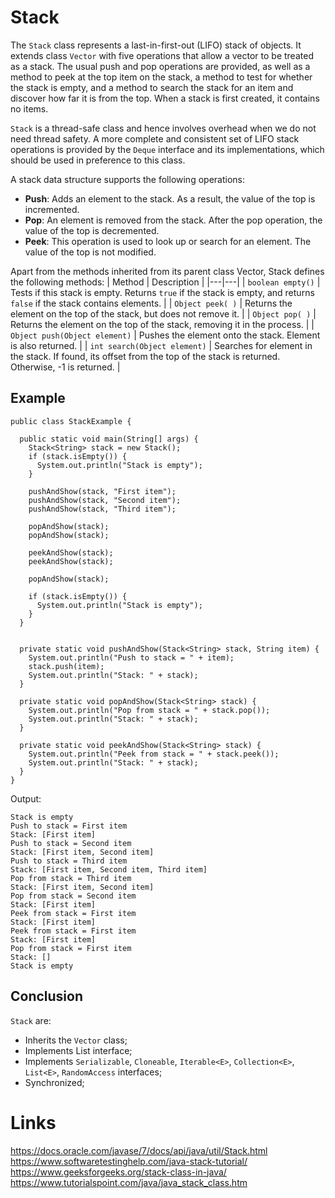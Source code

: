 # Stack
The `Stack` class represents a last-in-first-out (LIFO) stack of objects. It extends class `Vector` with five operations that allow a vector to be treated as a stack. The usual push and pop operations are provided, as well as a method to peek at the top item on the stack, a method to test for whether the stack is empty, and a method to search the stack for an item and discover how far it is from the top. When a stack is first created, it contains no items.

`Stack` is a thread-safe class and hence involves overhead when we do not need thread safety. A more complete and consistent set of LIFO stack operations is provided by the `Deque` interface and its implementations, which should be used in preference to this class. 

A stack data structure supports the following operations:
- **Push**: Adds an element to the stack. As a result, the value of the top is incremented.
- **Pop**: An element is removed from the stack. After the pop operation, the value of the top is decremented.
- **Peek**: This operation is used to look up or search for an element. The value of the top is not modified.

Apart from the methods inherited from its parent class Vector, Stack defines the following methods:
| Method  | Description | 
|---|---|
| `boolean empty()`  | Tests if this stack is empty. Returns `true` if the stack is empty, and returns `false` if the stack contains elements.  |
| `Object peek( )`  | Returns the element on the top of the stack, but does not remove it.  | 
| `Object pop( )`  | Returns the element on the top of the stack, removing it in the process. |
| `Object push(Object element)`  | Pushes the element onto the stack. Element is also returned.  |
| `int search(Object element)`  | Searches for element in the stack. If found, its offset from the top of the stack is returned. Otherwise, -1 is returned.  |

## Example

```
public class StackExample {

  public static void main(String[] args) {
    Stack<String> stack = new Stack();
    if (stack.isEmpty()) {
      System.out.println("Stack is empty");
    }

    pushAndShow(stack, "First item");
    pushAndShow(stack, "Second item");
    pushAndShow(stack, "Third item");

    popAndShow(stack);
    popAndShow(stack);

    peekAndShow(stack);
    peekAndShow(stack);

    popAndShow(stack);

    if (stack.isEmpty()) {
      System.out.println("Stack is empty");
    }
  }


  private static void pushAndShow(Stack<String> stack, String item) {
    System.out.println("Push to stack = " + item);
    stack.push(item);
    System.out.println("Stack: " + stack);
  }

  private static void popAndShow(Stack<String> stack) {
    System.out.println("Pop from stack = " + stack.pop());
    System.out.println("Stack: " + stack);
  }

  private static void peekAndShow(Stack<String> stack) {
    System.out.println("Peek from stack = " + stack.peek());
    System.out.println("Stack: " + stack);
  }
}
```

Output:
```
Stack is empty
Push to stack = First item
Stack: [First item]
Push to stack = Second item
Stack: [First item, Second item]
Push to stack = Third item
Stack: [First item, Second item, Third item]
Pop from stack = Third item
Stack: [First item, Second item]
Pop from stack = Second item
Stack: [First item]
Peek from stack = First item
Stack: [First item]
Peek from stack = First item
Stack: [First item]
Pop from stack = First item
Stack: []
Stack is empty
```

## Conclusion 
`Stack` are:
- Inherits the `Vector` class;
- Implements List interface;
- Implements `Serializable`, `Cloneable`, `Iterable<E>`, `Collection<E>`, `List<E>`, `RandomAccess` interfaces;
- Synchronized;

# Links
https://docs.oracle.com/javase/7/docs/api/java/util/Stack.html  
https://www.softwaretestinghelp.com/java-stack-tutorial/  
https://www.geeksforgeeks.org/stack-class-in-java/  
https://www.tutorialspoint.com/java/java_stack_class.htm
